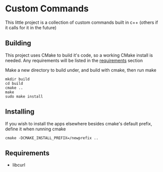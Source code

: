 # Custom Commands

This little project is a collection of custom commands built in c++ (others if it calls for it in the future)

## Building

This project uses CMake to build it's code, so a working CMake install is needed. Any requirements will be listed in the [requirements](#requirements) section

Make a new directory to build under, and build with cmake, then run make

```
mkdir build
cd build
cmake ..
make
sudo make install
```

## Installing

If you wish to install the apps elsewhere besides cmake's default prefix, define it when running cmake

```cmake -DCMAKE_INSTALL_PREFIX=/newprefix ..```

## Requirements

* libcurl
